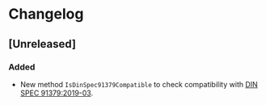 # Changelog

## [Unreleased]

### Added

- New method `IsDinSpec91379Compatible` to check compatibility with [DIN SPEC 91379:2019-03](https://www.beuth.de/de/technische-regel/din-spec-91379/301228458).

